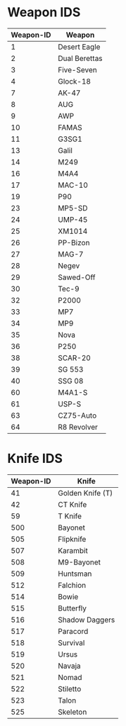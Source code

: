 # Weapon IDS
|Weapon-ID|Weapon|
|---------|------|
|1|Desert Eagle|
|2|Dual Berettas|
|3|Five-Seven|
|4|Glock-18|
|7|AK-47|
|8|AUG|
|9|AWP|
|10|FAMAS|
|11|G3SG1|
|13|Galil|
|14|M249|
|16|M4A4|
|17|MAC-10|
|19|P90|
|23|MP5-SD|
|24|UMP-45|
|25|XM1014|
|26|PP-Bizon|
|27|MAG-7|
|28|Negev|
|29|Sawed-Off|
|30|Tec-9|
|32|P2000|
|33|MP7|
|34|MP9|
|35|Nova|
|36|P250|
|38|SCAR-20|
|39|SG 553
|40|SSG 08|
|60|M4A1-S|
|61|USP-S|
|63|CZ75-Auto|
|64|R8 Revolver|

# Knife IDS
|Weapon-ID|Knife|
|---------|------|
|41|Golden Knife (T)|
|42|CT Knife|
|59|T Knife|
|500|Bayonet|
|505|Flipknife|
|507|Karambit|
|508|M9-Bayonet|
|509|Huntsman|
|512|Falchion|
|514|Bowie|
|515|Butterfly|
|516|Shadow Daggers|
|517|Paracord|
|518|Survival|
|519|Ursus|
|520|Navaja|
|521|Nomad|
|522|Stiletto|
|523|Talon|
|525|Skeleton|
